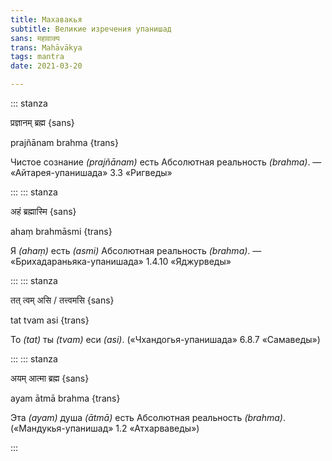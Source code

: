 ```yaml
---
title: Махавакья
subtitle: Великие изречения упанишад
sans: महावाक्य
trans: Mahāvākya
tags: mantra
date: 2021-03-20

---
```


::: stanza

प्रज्ञानम् ब्रह्म {sans}

prajñānam brahma {trans}

Чистое сознание _(prajñānam)_ есть Абсолютная реальность _(brahma)_.
— «Айтарея-упанишада» 3.3 «Ригведы»

:::
::: stanza

अहं ब्रह्मास्मि {sans}

ahaṃ brahmāsmi {trans}

Я _(ahaṃ)_ есть _(аsmi)_ Абсолютная реальность _(brahma)_.
— «Брихадараньяка-упанишада» 1.4.10 «Яджурведы»

:::
::: stanza

तत् त्वम् असि / तत्त्वमसि {sans}

tat tvam asi {trans}

То _(tat)_ ты _(tvam)_ еси _(asi)_.
(«Чхандогья-упанишада» 6.8.7 «Самаведы»)

:::
::: stanza

अयम् आत्मा ब्रह्म {sans}

ayam ātmā brahma {trans}

Эта _(ayam)_ душа _(ātmā)_ есть Абсолютная реальность _(brahma)_.
(«Мандукья-упанишад» 1.2 «Атхарваведы»)

:::